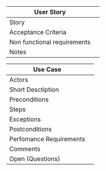 
| User Story                  |                                                                                      |
|-----------------------------|--------------------------------------------------------------------------------------|
| Story                       |                                                                                      |
| Acceptance Criteria         |                                                                                      |
| Non functional requirements |                                                                                      |
| Notes                       |                                                                                      |



| Use Case                |                                                                                          |
|-------------------------|------------------------------------------------------------------------------------------|
| Actors                  |                                                                                          |
| Short Desctiption       |                                                                                          |
| Preconditions           |                                                                                          |
| Steps                   |                                                                                          |
| Exceptions              |                                                                                          |
| Postconditions          |                                                                                          |
| Perfomance Requirements |                                                                                          |
| Comments                |                                                                                          |
| Open (Questions)        |                                                                                          |


